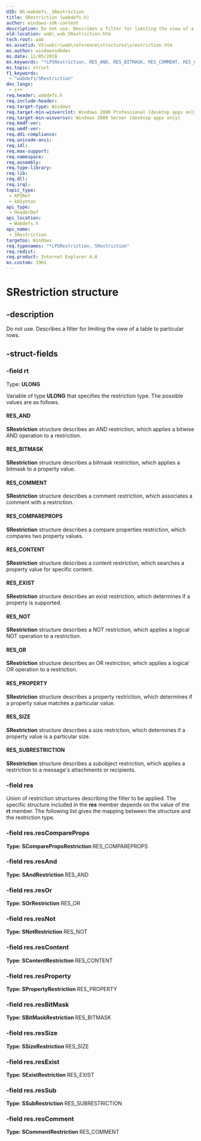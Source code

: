 ```yaml
---
UID: NS:wabdefs._SRestriction
title: SRestriction (wabdefs.h)
author: windows-sdk-content
description: Do not use. Describes a filter for limiting the view of a table to particular rows.
old-location: wab\_wab_SRestriction.htm
tech.root: wab
ms.assetid: VS|wab|~\wab\reference\structures\srestriction.htm
ms.author: windowssdkdev
ms.date: 12/05/2018
ms.keywords: "*LPSRestriction, RES_AND, RES_BITMASK, RES_COMMENT, RES_COMPAREPROPS, RES_CONTENT, RES_EXIST, RES_NOT, RES_OR, RES_PROPERTY, RES_SIZE, RES_SUBRESTRICTION, SRestriction, SRestriction structure [Windows Address Book], _wab_SRestriction, wab._wab_SRestriction, wabdefs/SRestriction"
ms.topic: struct
f1_keywords: 
 - "wabdefs/SRestriction"
dev_langs:
 - c++
req.header: wabdefs.h
req.include-header: 
req.target-type: Windows
req.target-min-winverclnt: Windows 2000 Professional [desktop apps only]
req.target-min-winversvr: Windows 2000 Server [desktop apps only]
req.kmdf-ver: 
req.umdf-ver: 
req.ddi-compliance: 
req.unicode-ansi: 
req.idl: 
req.max-support: 
req.namespace: 
req.assembly: 
req.type-library: 
req.lib: 
req.dll: 
req.irql: 
topic_type:
 - APIRef
 - kbSyntax
api_type:
 - HeaderDef
api_location:
 - Wabdefs.h
api_name:
 - SRestriction
targetos: Windows
req.typenames: "*LPSRestriction, SRestriction"
req.redist: 
req.product: Internet Explorer 4.0
ms.custom: 19H1
---
```


# SRestriction structure


## -description


Do not use. Describes a filter for limiting the view of a table to particular rows.


## -struct-fields




### -field rt

Type: <b>ULONG</b>

Variable of type <b>ULONG</b> that specifies the restriction type. The possible values are as follows.



#### RES_AND

<b>SRestriction</b> structure describes an AND restriction, which applies a bitwise AND operation to a restriction.



#### RES_BITMASK

<b>SRestriction</b> structure describes a bitmask restriction, which applies a bitmask to a property value.



#### RES_COMMENT

<b>SRestriction</b> structure describes a comment restriction, which associates a comment with a restriction.



#### RES_COMPAREPROPS

<b>SRestriction</b> structure describes a compare properties restriction, which compares two property values. 



#### RES_CONTENT

<b>SRestriction</b> structure describes a content restriction, which searches a property value for specific content. 



#### RES_EXIST

<b>SRestriction</b> structure describes an exist restriction, which determines if a property is supported.



#### RES_NOT

<b>SRestriction</b> structure describes a NOT restriction, which applies a logical NOT operation to a restriction.



#### RES_OR

<b>SRestriction</b> structure describes an OR restriction, which applies a logical OR operation to a restriction.



#### RES_PROPERTY

<b>SRestriction</b> structure describes a property restriction, which determines if a property value matches a particular value.



#### RES_SIZE

<b>SRestriction</b> structure describes a size restriction, which determines if a property value is a particular size.



#### RES_SUBRESTRICTION

<b>SRestriction</b> structure describes a subobject restriction, which applies a restriction to a message's attachments or recipients.


### -field res

Union of restriction structures describing the filter to be applied. The specific structure included in the <b>res</b> member depends on the value of the <b>rt</b> member. The following list gives the mapping between the structure and the restriction type.


### -field res.resCompareProps

<b>Type: <b>SComparePropsRestriction</b>
</b>
RES_COMPAREPROPS


### -field res.resAnd

<b>Type: <b>SAndRestriction</b>
</b>
RES_AND


### -field res.resOr

<b>Type: <b>SOrRestriction</b>
</b>
RES_OR


### -field res.resNot

<b>Type: <b>SNotRestriction</b>
</b>
RES_NOT


### -field res.resContent

<b>Type: <b>SContentRestriction</b>
</b>
RES_CONTENT


### -field res.resProperty

<b>Type: <b>SPropertyRestriction</b>
</b>
RES_PROPERTY


### -field res.resBitMask

<b>Type: <b>SBitMaskRestriction</b>
</b>
RES_BITMASK


### -field res.resSize

<b>Type: <b>SSizeRestriction</b>
</b>
RES_SIZE


### -field res.resExist

<b>Type: <b>SExistRestriction</b>
</b>
RES_EXIST


### -field res.resSub

<b>Type: <b>SSubRestriction</b>
</b>
RES_SUBRESTRICTION


### -field res.resComment

<b>Type: <b>SCommentRestriction</b>
</b>
RES_COMMENT

